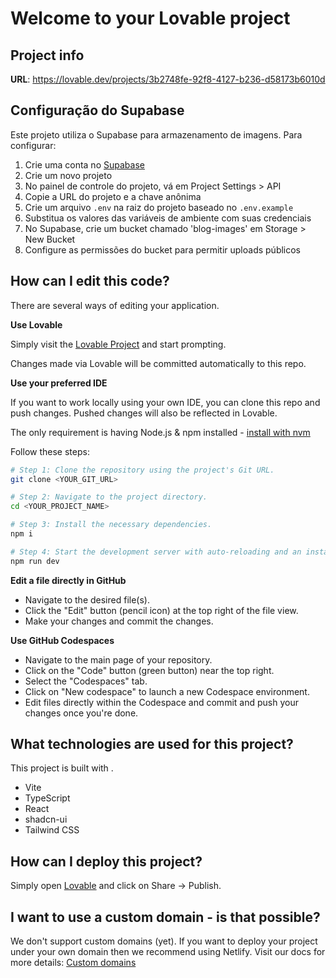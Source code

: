 # Welcome to your Lovable project

## Project info

**URL**: https://lovable.dev/projects/3b2748fe-92f8-4127-b236-d58173b6010d

## Configuração do Supabase

Este projeto utiliza o Supabase para armazenamento de imagens. Para configurar:

1. Crie uma conta no [Supabase](https://supabase.com)
2. Crie um novo projeto
3. No painel de controle do projeto, vá em Project Settings > API
4. Copie a URL do projeto e a chave anônima
5. Crie um arquivo `.env` na raiz do projeto baseado no `.env.example`
6. Substitua os valores das variáveis de ambiente com suas credenciais
7. No Supabase, crie um bucket chamado 'blog-images' em Storage > New Bucket
8. Configure as permissões do bucket para permitir uploads públicos

## How can I edit this code?

There are several ways of editing your application.

**Use Lovable**

Simply visit the [Lovable Project](https://lovable.dev/projects/3b2748fe-92f8-4127-b236-d58173b6010d) and start prompting.

Changes made via Lovable will be committed automatically to this repo.

**Use your preferred IDE**

If you want to work locally using your own IDE, you can clone this repo and push changes. Pushed changes will also be reflected in Lovable.

The only requirement is having Node.js & npm installed - [install with nvm](https://github.com/nvm-sh/nvm#installing-and-updating)

Follow these steps:

```sh
# Step 1: Clone the repository using the project's Git URL.
git clone <YOUR_GIT_URL>

# Step 2: Navigate to the project directory.
cd <YOUR_PROJECT_NAME>

# Step 3: Install the necessary dependencies.
npm i

# Step 4: Start the development server with auto-reloading and an instant preview.
npm run dev
```

**Edit a file directly in GitHub**

- Navigate to the desired file(s).
- Click the "Edit" button (pencil icon) at the top right of the file view.
- Make your changes and commit the changes.

**Use GitHub Codespaces**

- Navigate to the main page of your repository.
- Click on the "Code" button (green button) near the top right.
- Select the "Codespaces" tab.
- Click on "New codespace" to launch a new Codespace environment.
- Edit files directly within the Codespace and commit and push your changes once you're done.

## What technologies are used for this project?

This project is built with .

- Vite
- TypeScript
- React
- shadcn-ui
- Tailwind CSS

## How can I deploy this project?

Simply open [Lovable](https://lovable.dev/projects/3b2748fe-92f8-4127-b236-d58173b6010d) and click on Share -> Publish.

## I want to use a custom domain - is that possible?

We don't support custom domains (yet). If you want to deploy your project under your own domain then we recommend using Netlify. Visit our docs for more details: [Custom domains](https://docs.lovable.dev/tips-tricks/custom-domain/)
